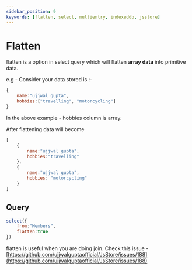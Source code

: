 ```yaml
---
sidebar_position: 9
keywords: [flatten, select, multientry, indexeddb, jsstore]
---
```


# Flatten

flatten is a option in select query which will flatten **array data** into primitive data.

e.g - Consider your data stored is :-

```javascript
{
    name:"ujjwal gupta",
    hobbies:["travelling", "motorcycling"]
}
```

In the above example - hobbies column is array. 

After flattening data will become

```javascript
[
    {
        name:"ujjwal gupta",
        hobbies:"travelling"
    },
    {
        name:"ujjwal gupta",
        hobbies: "motorcycling"
    }
]
```

## Query

```javascript
select({
    from:"Members",
    flatten:true
})
```

flatten is useful when you are doing join. Check this issue - [https://github.com/ujjwalguptaofficial/JsStore/issues/188](https://github.com/ujjwalguptaofficial/JsStore/issues/188)

 